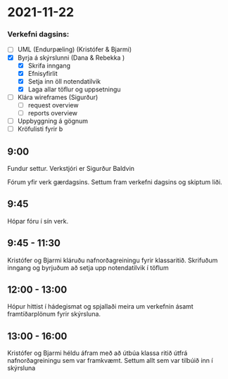 # 2021-11-22

### Verkefni dagsins:
- [ ] UML (Endurpæling) (Kristófer & Bjarmi)
- [x] Byrja á skýrslunni (Dana & Rebekka )
  - [x] Skrifa inngang
  - [x] Efnisyfirlit
  - [x] Setja inn öll notendatilvik
  - [x] Laga allar töflur og uppsetningu
- [ ] Klára wireframes (Sigurður)
  - [ ] request overview
  - [ ] reports overview
- [ ] Uppbyggning á gögnum
- [ ] Kröfulisti fyrir b

## 9:00
Fundur settur. Verkstjóri er Sigurður Baldvin

Fórum yfir verk gærdagsins. Settum fram verkefni dagsins og skiptum liði.

## 9:45
Hópar fóru í sín verk.

## 9:45 - 11:30
Kristófer og Bjarmi kláruðu nafnorðagreiningu fyrir klassaritið.
Skrifuðum inngang og byrjuðum að setja upp notendatilvik í töflum

## 12:00 - 13:00
Hópur hittist í hádegismat og spjallaði meira um verkefnin ásamt framtíðarplönum fyrir skýrsluna. 

## 13:00 - 16:00
Kristófer og Bjarmi héldu áfram með að útbúa klassa ritið útfrá nafnorðagreiningu sem var framkvæmt.
Settum allt sem var tilbúið inn í skýrsluna